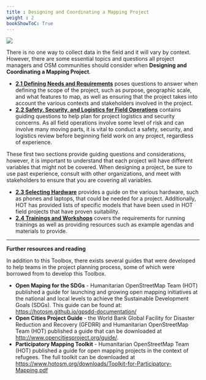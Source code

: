 ```yaml
---
title : Designing and Coordinating a Mapping Project
weight : 2
bookShowToC: True
---
```


![](/images/participatory_mapping.jpeg)


There is no one way to collect data in the field and it will vary by context. However, there are some essential topics and questions all project managers and OSM communities should consider when **Designing and Coordinating a Mapping Project**. 

*  [**2.1 Defining Needs and Requirements**](https://hotosm.github.io/toolbox/pages/running-a-mapping-project/2.1_defining_needs_and_requirements/) poses questions to answer when defining the scope of the project, such as purpose, geographic scale, and what features to map, as well as ensuring that the project takes into account the various contexts and stakeholders involved in the project.
*  [**2.2 Safety, Security, and Logistics for Field Operations**](https://hotosm.github.io/toolbox/pages/running-a-mapping-project/2.2_field_operations-safety_security_and_logistics/) contains guiding questions to help plan for project logistics and security concerns. As all field operations involve some level of risk and can involve many moving parts, it is vital to conduct a safety, security, and logistics review before beginning field work on any project, regardless of experience. 

These first two sections provide guiding questions and considerations, however, it is important to understand that each project will have different variables that might not be covered. When designing a project, be sure to use past experience, consult with other organizations, and meet with stakeholders to ensure that you are covering all variables. 

* [**2.3 Selecting Hardware**](https://hotosm.github.io/toolbox/pages/running-a-mapping-project/2.3-hardware/) provides a guide on the various hardware, such as phones and laptops, that could be needed for a project. Additionally, HOT has provided lists of specific models that have been used in HOT field projects that have proven suitability. 
* [**2.4 Trainings and Workshops**](https://hotosm.github.io/toolbox/pages/running-a-mapping-project/2.4-trainings-and-workshops/) covers the requirements for running trainings as well as providing resources such as example agendas and materials to provide. 


***

**Further resources and reading** 

In addition to this Toolbox, there exists several guides that were developed to help teams in the project planning process, some of which were borrowed from to develop this Toolbox. 


*   **Open Maping for the SDGs** - Humanitarian OpenStreetMap Team (HOT) published a guide for launching and growing open mapping initiatives at the national and local levels to achieve the Sustainable Development Goals (SDGs).  This guide can be found at: https://hotosm.github.io/gpsdd-documentation/
*   **Open Cities Project Guide** - the World Bank Global Facility for Disaster Reduction and Recovery (GFDRR) and Humanitarian OpenStreetMap Team (HOT) published a guide that can be downloaded at http://www.opencitiesproject.org/guide/. 
*   **Participatory Mapping Toolkit** - Humanitarian OpenStreetMap Team (HOT) published a guide for open mapping projects in the context of refugees. The full toolkit can be downloaded at https://www.hotosm.org/downloads/Toolkit-for-Participatory-Mapping.pdf 
